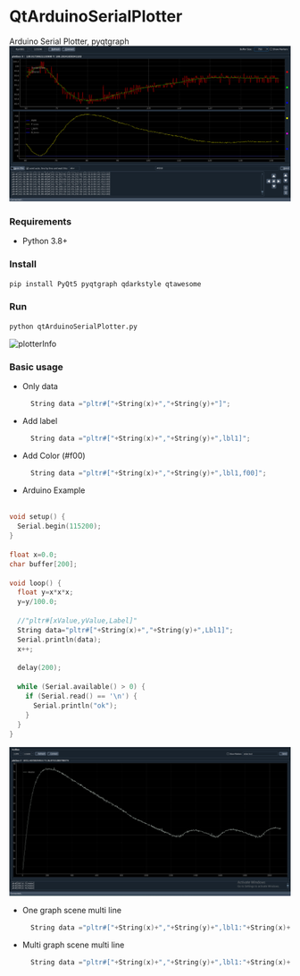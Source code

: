 # QtArduinoSerialPlotter
Arduino Serial Plotter, pyqtgraph
![plotterInfo](/screenShots/heater3.png)
### Requirements
- Python 3.8+

### Install
```sh
pip install PyQt5 pyqtgraph qdarkstyle qtawesome
```
### Run
```sh
python qtArduinoSerialPlotter.py
```

![plotterInfo](/screenShots/plottertx.gif)

### Basic usage

- Only data
  ```cpp
    String data ="pltr#["+String(x)+","+String(y)+"]";
  ```
- Add label
  ```cpp
    String data ="pltr#["+String(x)+","+String(y)+",lbl1]";
  ```
- Add Color (#f00)
  ```cpp
    String data ="pltr#["+String(x)+","+String(y)+",lbl1,f00]";
  ```
- Arduino Example

```cpp

void setup() {
  Serial.begin(115200); 
}

float x=0.0;
char buffer[200];

void loop() {  
  float y=x*x*x;
  y=y/100.0;

  //"pltr#[xValue,yValue,Label]"
  String data="pltr#["+String(x)+","+String(y)+",Lbl1]";
  Serial.println(data);  
  x++;
  
  delay(200);  
  
  while (Serial.available() > 0) {   
    if (Serial.read() == '\n') {      
      Serial.println("ok");    
    }
  }
}
```

![image](/screenShots/heater.png)



- One graph scene multi line
  ```cpp
    String data ="pltr#["+String(x)+","+String(y)+",lbl1:"+String(x)+","+String(y+5)+",lbl2]";
  ```
- Multi graph scene multi line
  ```cpp
    String data ="pltr#["+String(x)+","+String(y)+",lbl1:"+String(x)+","+String(y+5)+",lbl2]#["+String(x)+","+String(y+20)+",lbl3]";
  ```


